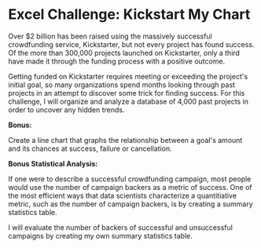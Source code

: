 # Excel Challenge: Kickstart My Chart

Over $2 billion has been raised using the massively successful crowdfunding service, Kickstarter, but not every project has found success. Of the more than 300,000 projects launched on Kickstarter, only a third have made it through the funding process with a positive outcome.

Getting funded on Kickstarter requires meeting or exceeding the project's initial goal, so many organizations spend months looking through past projects in an attempt to discover some trick for finding success.  For this challenge, I will organize and analyze a database of 4,000 past projects in order to uncover any hidden trends.

<b>Bonus:</b>

Create a line chart that graphs the relationship between a goal's amount and its chances at success, failure or cancellation.

<b>Bonus Statistical Analysis:</b>

If one were to describe a successful crowdfunding campaign, most people would use the number of campaign backers as a metric of success. One of the most efficient ways that data scientists characterize a quantitiative metric, such as the number of campaign backers, is by creating a summary statistics table.

I will evaluate the number of backers of successful and unsuccessful campaigns by creating my own summary statistics table.
